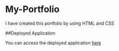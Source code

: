 # My-Portfolio
I have created this portfolio by using HTML and CSS 



##Deployed Application

You can access the deployed application [here](https://pragatikyadahalli.github.io/My-Portfolio/)
